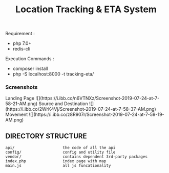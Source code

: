 <p align="center">
    <h1 align="center">Location Tracking & ETA System</h1>
    <br>
</p>

Requirement :
<ul>
    <li> php 7.0+
    <li> redis-cli
</ul>

Execution Commands :

<ul>
    <li> composer install
    <li> php -S localhost:8000 -t tracking-eta/
</ul>

<h3>Screenshots</h3>
Landing Page
![](https://i.ibb.co/n6VTNXz/Screenshot-2019-07-24-at-7-58-21-AM.png)
Source and Destination
![](https://i.ibb.co/2WrK4Vj/Screenshot-2019-07-24-at-7-58-37-AM.png)
Movement
![](https://i.ibb.co/z8R907r/Screenshot-2019-07-24-at-7-59-19-AM.png)


DIRECTORY STRUCTURE
-------------------

```
api/                     the code of all the api
config/                  config and utility file
vendor/                  contains dependent 3rd-party packages
index.php                index page with map
main.js                  all js funcationality
```
